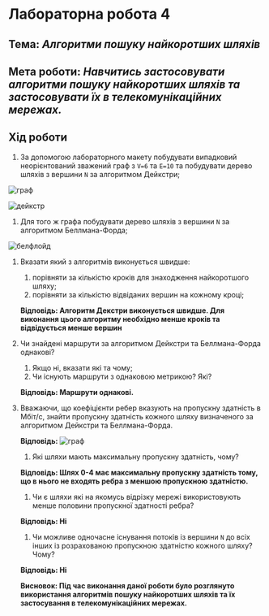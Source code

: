# Лабораторна робота 4
## Тема: _Алгоритми пошуку найкоротших шляхів_
## Мета роботи: _Навчитись застосовувати алгоритми пошуку найкоротших шляхів та застосовувати їх в телекомунікаційних мережах._

## Хід роботи

1. За допомогою лабораторного макету побудувати випадковий неорієнтований зважений граф з `V=6` та `E=10` та побудувати дерево шляхів з вершини `N` за алгоритмом Дейкстри;

![граф](https://github.com/SavrunYura/savryn_lab_totk_2021/blob/main/%D0%BB%D0%B0%D0%B1%D0%BE%D1%80%D0%B0%D1%82%D0%BE%D1%80%D1%96%D1%8F4/4.1%D0%A1%D0%BD%D0%B8%D0%BC%D0%BE%D0%BA.PNG?raw=true)

![дейкстр](https://github.com/SavrunYura/savryn_lab_totk_2021/blob/main/%D0%BB%D0%B0%D0%B1%D0%BE%D1%80%D0%B0%D1%82%D0%BE%D1%80%D1%96%D1%8F4/4.2.jpg?raw=true)

1. Для того ж графа побудувати дерево шляхів з вершини `N` за алгоритмом Беллмана-Форда;

![белфлойд](https://github.com/SavrunYura/savryn_lab_totk_2021/blob/main/%D0%BB%D0%B0%D0%B1%D0%BE%D1%80%D0%B0%D1%82%D0%BE%D1%80%D1%96%D1%8F4/4.3.jpg?raw=true)

1. Вказати який з алгоритмів виконується швидше:
    1. порівняти за кількістю кроків для знаходження найкоротшого шляху;
    1. порівняти за кількістю відвіданих вершин на кожному кроці;

   **Відповідь: Алгоритм Декстри виконується швидше. Для виконання цього алгоритму необхідно менше кроків та відвідується менше вершин**

1. Чи знайдені маршрути за алгоритмом Дейкстри та Беллмана-Форда однакові?
    1. Якщо ні, вказати які та чому;
    1. Чи існують маршрути з однаковою метрикою? Які?

   **Відповідь: Маршрути однакові.**

1. Вважаючи, що коефіцієнти ребер вказують на пропускну здатність в Мбіт/с, знайти пропускну здатність кожного шляху визначеного за алгоритмом Дейкстри та Беллмана-Форда.

   **Відповідь:**
![граф](https://github.com/SavrunYura/savryn_lab_totk_2021/blob/main/%D0%BB%D0%B0%D0%B1%D0%BE%D1%80%D0%B0%D1%82%D0%BE%D1%80%D1%96%D1%8F4/4.4.jpg?raw=true)
   

    1. Які шляхи мають максимальну пропускну здатність, чому?

   **Відповідь: Шлях 0-4 має максимальну пропускну здатність тому, що в нього не входять ребра з меншою пропускною здатністю.**

    1. Чи є шляхи які на якомусь відрізку мережі використовують менше половини пропускної здатності ребра?

   **Відповідь: Ні**

    1. Чи можливе одночасне існування потоків із вершини `N` до всіх інших із розрахованою пропускною здатністю кожного шляху? Чому?

   **Відповідь: Ні**

   **Висновок: Під час виконання даної роботи було розглянуто використання алгоритмів пошуку найкоротших шляхів та їх застосування в телекомунікаційних мережах.**
